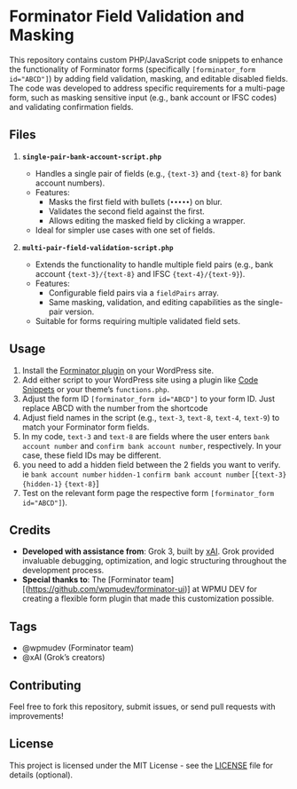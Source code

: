 # Forminator Field Validation and Masking

This repository contains custom PHP/JavaScript code snippets to enhance the functionality of Forminator forms (specifically `[forminator_form id="ABCD"]`) by adding field validation, masking, and editable disabled fields. The code was developed to address specific requirements for a multi-page form, such as masking sensitive input (e.g., bank account or IFSC codes) and validating confirmation fields.

## Files
1. **`single-pair-bank-account-script.php`**  
   - Handles a single pair of fields (e.g., `{text-3}` and `{text-8}` for bank account numbers).
   - Features:
     - Masks the first field with bullets (`•••••`) on blur.
     - Validates the second field against the first.
     - Allows editing the masked field by clicking a wrapper.
   - Ideal for simpler use cases with one set of fields.

2. **`multi-pair-field-validation-script.php`**  
   - Extends the functionality to handle multiple field pairs (e.g., bank account `{text-3}/{text-8}` and IFSC `{text-4}/{text-9}`).
   - Features:
     - Configurable field pairs via a `fieldPairs` array.
     - Same masking, validation, and editing capabilities as the single-pair version.
   - Suitable for forms requiring multiple validated field sets.

## Usage
1. Install the [Forminator plugin](https://wordpress.org/plugins/forminator/) on your WordPress site.
2. Add either script to your WordPress site using a plugin like [Code Snippets](https://wordpress.org/plugins/code-snippets/) or your theme’s `functions.php`.
3. Adjust the form ID `[forminator_form id="ABCD"]` to your form ID. Just replace ABCD with the number from the shortcode
4. Adjust field names in the script (e.g., `text-3`, `text-8`, `text-4`, `text-9`) to match your Forminator form fields.
5. In my code, `text-3` and `text-8` are fields where the user enters `bank account number` and `confirm bank account number`, respectively. In your case, these field IDs may be different.
6. you need to add a hidden field between the 2 fields you want to verify. ie `bank account number` `hidden-1` `confirm bank account number` [`{text-3}` `{hidden-1}` `{text-8}`]
7. Test on the relevant form page the respective form `[forminator_form id="ABCD"]`).

## Credits
- **Developed with assistance from**: Grok 3, built by [xAI](https://xai.ai/). Grok provided invaluable debugging, optimization, and logic structuring throughout the development process.
- **Special thanks to**: The [Forminator team][(https://github.com/wpmudev/forminator-ui)] at WPMU DEV for creating a flexible form plugin that made this customization possible.

## Tags
- @wpmudev (Forminator team)
- @xAI (Grok’s creators)

## Contributing
Feel free to fork this repository, submit issues, or send pull requests with improvements!

## License
This project is licensed under the MIT License - see the [LICENSE](LICENSE) file for details (optional).
